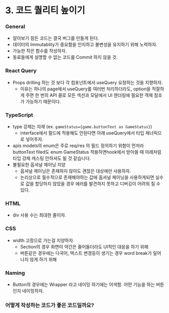 # 3. 코드 퀄리티 높이기



### General

* 알아보기 힘든 코드는 결국 버그를 만들게 된다.
* 데이터의 Immutablity가 중요함을 인지하고 불변성을 유지하기 위해 노력하자.
* 가능한 작은 함수를 작성하자.
* 동료들에게 설명할 수 없는 코드를 Commit 하지 않을 것.

### React Query

* Props drilling 하는 것 보다 각 컴포넌트에서 useQuery 요청하는 것을 지향하자.
  * 이유는 하나의 page에서 useQuery를 여러번 처리하더라도, option을 적절하게 주면 한 번의 API 콜로 모든 섹션과 모달에서 UI 렌더링에 필요한 객체 참조가 가능하기 때문이다.

### TypeScript

* type 강제는 자제 (ex. `gameStatus={game.buttonText as GameStatus}`)
  * interface에서 필드에 적용해도 안된다면 아래 useQuery에서 타입 제너릭으로 넣어주자.
* apis models의 enum은 주로 req/res 의 필드 정의하기 위함이 먼저라 buttonText filed도 enum GameStatus 적용하면hook에서 받아쓸 때 아래처럼 타입 강제 캐스팅 안하셔도 될 것 같습니다.
* 불필요한 옵셔널 체이닝 지양
  * 옵셔널 체이닝은 존재하지 않아도 괜찮은 대상에만 사용하자.
  * 논리상으로 필수적으로 존재해야하는 값에 옵셔널 체이닝을 사용하게되면 실수로 값을 할당하지 않았을 경우 에러를 발견하지 못하고 디버깅이 어려워 질 수 있다.

### HTML

* div 사용 수는 최대한 줄이자.

### CSS

* width 고정으로 가는걸 지양하자.
  * Section의 경우 화면이 약간은 줄어들더라도 UI적인 대응을 하기 위해
  * 버튼같은 경우에는 다국어, 텍스트 변경등이 생기는 경우 word break가 일어나지 않게 하기 위해

### Naming

* Button의 경우에는 Wrapper 라고 네이밍 하기에는 어색함. 어떤 기능을 하는 버튼인지 네이밍하자.

###



### 어떻게 작성하는 코드가 좋은 코드일까요?
